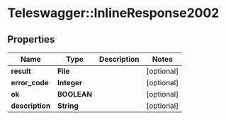 # Teleswagger::InlineResponse2002

## Properties
Name | Type | Description | Notes
------------ | ------------- | ------------- | -------------
**result** | **File** |  | [optional] 
**error_code** | **Integer** |  | [optional] 
**ok** | **BOOLEAN** |  | [optional] 
**description** | **String** |  | [optional] 


